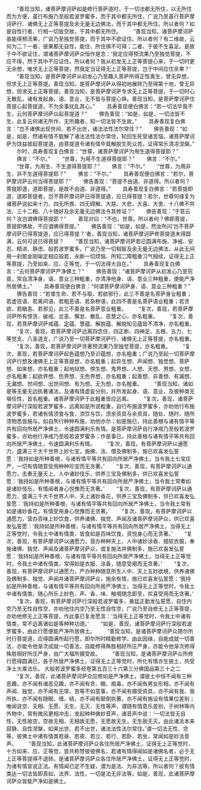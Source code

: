 <!-- { "loadSidebar": true } -->
　　“善现当知，诸菩萨摩诃萨如是修行菩萨道时，于一切法都无所住，以无所住而为方便，虽行布施乃至般若波罗蜜多，而于其中都无所住，广说乃至虽行菩萨摩诃萨行、诸佛无上正等菩提及余无量无边佛法，而于其中都无所住。所以者何？如是自性行者、行相一切皆空故，于其中都无所住。
　　“善现当知，诸菩萨摩诃萨虽能得预流果，广说乃至独觉菩提，而于其中不欲证住。所以者何？有二缘故，云何为二？一者、彼果都无自性，能住、所住俱不可得；二者、于彼不生喜足。是故于中不欲证住，谓诸菩萨摩诃萨众恒作是念：‘我定应得预流果乃至独觉菩提，不应不得，然于其中不应证住。所以者何？我从初发无上正等菩提心来，于一切时更无余想，唯求无上正等菩提，然我定当证得无上正等菩提，岂于中间应住余果？’
　　“善现当知，是菩萨摩诃萨从初发心乃至趣入菩萨所得正性离生，曾无异想，但求无上正等菩提。善现当知，是菩萨摩诃萨从得初地展转乃至得第十地，曾无异想，但求无上正等菩提。善现当知，是菩萨摩诃萨专求无上正等菩提，于一切时心无散乱，诸有发起身、语、意业，无不皆与菩提心俱。善现当知，是菩萨摩诃萨住菩提心起菩提道，不为余事扰乱其心。”
　　具寿善现便白佛言：“若一切法毕竟不生，云何菩萨摩诃萨众起菩提道？”
　　佛告善现：“如是，如是，一切法皆不生，此复云何诸无所作、无所趣者，知一切法皆不生故。”
　　具寿善现复白佛言：“岂不诸佛出现世间、若不出世，诸法法性法尔常住？”
　　佛告善现：“如是，如是，然诸有情不能解了诸法法性法尔常住，轮回生死受诸苦恼。诸菩萨摩诃萨为饶益彼起菩提道，由菩提道令诸有情毕竟解脱生死众苦，证得常乐清凉涅槃。”
　　尔时，具寿善现复白佛言：“世尊，诸菩萨摩诃萨为用生道得菩提耶？”
　　佛言：“不尔。”
　　“世尊，为用不生道得菩提耶？”
　　佛言：“不尔。”
　　“世尊，为用生、不生道得菩提耶？”
　　佛言：“不尔。”
　　“世尊，为用非生、非不生道得菩提耶？”
　　佛言：“不尔。”
　　具寿善现便白佛言：“若尔，菩萨摩诃萨云何当得菩提耶？”
　　佛告善现：“菩提不由道、非道得。所以者何？菩提即道，道即菩提，是故不由道、非道得。”
　　具寿善现复白佛言：“若菩提即道，道即菩提者，岂不菩萨摩诃萨已得菩提道，应已得菩提？若尔，世尊何缘复为诸菩萨说如来十力、四无所畏、四无碍解、大慈、大悲、大喜、大舍、十八佛不共法、三十二相、八十随好及余无量无边佛法令其修证？”
　　佛告善现：“于意云何？汝岂谓佛得菩提耶？”
　　善现对曰：“不也，世尊。所以者何？佛即菩提，菩提即佛故，不应谓佛得菩提。”
　　佛告善现：“如是，如是，然汝所问‘岂不菩萨摩诃萨已得菩提道，应已得菩提？’者，善现当知，诸菩萨摩诃萨修菩提道未得圆满，云何可说已得菩提？
　　“善现当知，诸菩萨摩诃萨若已圆满布施、净戒、安忍、精进、静虑、般若波罗蜜多，广说乃至一切相智及余无量无边佛法，从此无间用一刹那金刚喻定相应般若，永断一切烦恼、所知二障粗重习气相续，证得无上正等菩提，乃至如来、应、正等觉，于一切法得大自在。”
　　具寿善现复白佛言：“云何菩萨摩诃萨严净佛土？”
　　佛告善现：“诸菩萨摩诃萨从初发心乃至究竟，常自清净身、语、意业三种粗重，亦清净他身、语、意业三种粗重，便能严净所居佛土。”
　　具寿善现便白佛言：“何谓菩萨摩诃萨身、语、意业三种粗重？”
　　佛告善现：“若害生命、若不与取、若欲邪行，此三不善是名菩萨身业粗重；若虚诳语、若离间语、若粗恶语、若杂秽语，此四不善是名菩萨语业粗重；若贪欲、若瞋恚、若邪见，此三不善是名菩萨意业粗重。
　　“复次，善现，若菩萨摩诃萨所有悭贪、破戒、忿恚、懈怠、散乱、恶慧之心，亦名粗重。
　　“复次，善现，若菩萨摩诃萨戒蕴、定蕴、慧蕴、解脱蕴、解脱知见蕴皆不清净，亦名粗重。
　　“复次，善现，若菩萨摩诃萨远离四念住、四正断、四神足、五根、五力、七等觉支、八圣道支，广说乃至一切菩萨摩诃萨行、诸佛无上正等菩提，亦名粗重。
　　“复次，善现，若菩萨摩诃萨贪著预流果乃至独觉菩提，亦名粗重。
　　“复次，善现，若菩萨摩诃萨起色蕴想乃至识蕴想，亦名粗重；广说乃至起一切菩萨摩诃萨行想及诸佛无上正等菩提想，亦名粗重；起异生想、声闻想、独觉想、菩萨想、如来想，亦名粗重；起地狱想、傍生想、鬼界想、人想、天想、男想、女想，亦名粗重；起欲界想、色界想、无色界想，亦名粗重；起善想、非善想、有漏想、无漏想、世间想、出世间想、有为想、无为想，亦名粗重。
　　“善现当知，诸如是等无量无边执著诸法，及诸有情虚妄分别，并所发起身、语、意业，及彼种类无堪任性，皆名粗重。诸菩萨摩诃萨于此粗重皆应远离。
　　“复次，善现，诸菩萨摩诃萨行深般若波罗蜜多，远离如是所说粗重，自行布施波罗蜜多，亦劝他行布施波罗蜜多，若诸有情须食与食，须饮与饮，须余资具与余资具，随处、随时、随所须物悉皆施与，如自所行种种布施，劝他亦尔；如是施已，持此善根与诸有情平等共有回向所居严净佛土，令速圆满利乐有情。是菩萨摩诃萨自行净戒乃至般若波罗蜜多，亦劝他行净戒乃至般若波罗蜜多；作是事已，持此善根与诸有情平等共有回向所居严净佛土，令速圆满利乐有情。
　　“复次，善现，有菩萨摩诃萨以通愿力，盛满三千大千世界上妙七宝，施佛、法、僧及佛制多，施已欢喜发弘誓愿：‘我持如是所种善根，与诸有情平等共有回向所居严净佛土，当令我土七宝庄严，一切有情随意受用种种珍宝而无贪著。’
　　“复次，善现，有菩萨摩诃萨以通愿力，击奏无量天上、人中诸妙伎乐，供养三宝及佛制多，供已欢喜发弘誓愿：‘我持如是所种善根，与诸有情平等共有回向所居严净佛土，当令我土常奏如是诸妙伎乐，有情闻者身心悦豫而无贪著。’
　　“复次，善现，有菩萨摩诃萨以通愿力，盛满三千大千世界人中、天上诸妙香花，供养三宝及佛制多，供已欢喜发弘誓愿：‘我持如是所种善根，与诸有情平等共有回向所居严净佛土，当令我土常有如是诸妙香花，有情受用身心悦豫而无贪著。’
　　“复次，善现，有菩萨摩诃萨以通愿力，营办百味上妙饮食，供养诸佛、独觉、声闻及诸菩萨摩诃萨众，供已欢喜发弘誓愿：‘我持如是所种善根，与诸有情平等共有回向所居严净佛土，当得无上正等觉时，令我土中诸有情类，皆食如是百味饮食，资悦身心而无贪著。’
　　“复次，善现，有菩萨摩诃萨以通愿力，营办种种天上、人中诸妙涂香、细软衣服，奉施诸佛、独觉、声闻及诸菩萨摩诃萨众，或复施法并佛制多，施已欢喜发弘誓愿：‘我持如是所种善根，与诸有情平等共有回向所居严净佛土，当得无上正等觉时，令我土中诸有情类，常得如是衣服、涂香，随意受用而无贪著。’
　　“复次，善现，有菩萨摩诃萨以通愿力，严办种种随意所生人中、天上五妙欲境，供养诸佛及佛制多、独觉、声闻并诸菩萨摩诃萨众，施余有情，施已欢喜发弘誓愿：‘我持如是所种善根，与诸有情平等共有回向所居严净佛土，当得无上正等觉时，令我土中诸有情类，随心所乐上妙色、声、香、味、触境随念即至，欢喜受用而无贪著。’
　　“复次，善现，有菩萨摩诃萨行深般若波罗蜜多，勇猛正勤发弘誓愿，自住内空乃至无性自性空，亦劝他住内空乃至无性自性空，广说乃至自修无上正等菩提，亦劝他修无上正等菩提，作此事已复发愿言：‘当得无上正等觉时，令我土中诸有情类，常不远离诸如是等种种功德。’
　　“如是，善现，诸菩萨摩诃萨行深般若波罗蜜多，由此行愿便能严净所居佛土。
　　“善现当知，是诸菩萨摩诃萨众随尔所时行菩提道，应得圆满所起行愿，即尔所时精勤修学。由此因缘，自能成就一切善法，亦能令他渐次成就一切善法，自能修得殊胜相好所庄严身，亦能令他渐次修得殊胜相好所庄严身，由广大福所摄受故。
　　“善现当知，是诸菩萨摩诃萨众所修行愿得圆满已，各于所居严净佛土，证得无上正等觉时，所化有情亦生彼土，共受净土大乘法乐。
大般若波罗蜜多经卷第五百三十六第三分佛国品第三十之二
　　“复次，善现，此诸菩萨摩诃萨众应修如是严净佛土，谓彼土中恒不闻有三种恶趣，亦不闻有诸恶见趣，亦不闻有贪、瞋、痴毒，亦不闻有男女形相，亦不闻有声闻、独觉，亦不闻有无常、苦等不如意事，亦不闻有摄受资具，亦不闻有我、我所执，亦不闻有随眠、缠、结，亦不闻有颠倒执著，亦不闻有施设有情果位差别；唯闻说空、无相、无愿、无生、无灭、无性等声，谓随有情意乐差别，于树林等内外物中，常有微风更相冲击，发起种种微妙音声，诸音声中说：‘一切法皆无自性，无性故空，空故无相，无相故无愿，无愿故无生，无生故无灭。由此诸法本来寂静、自性涅槃，如来出世、若不出世，诸法法性法尔常住。’谓一切法无性、空等，彼佛土中诸有情类若昼、若夜、若立、若行、若卧、若坐，常闻如是妙法音声。
　　“善现当知，此诸菩萨摩诃萨众各住所居严净佛土，证得无上正等觉时，十方如来、应、正等觉，皆共称赞彼彼佛名，若诸有情得闻如是诸佛名者，必于无上正等菩提得不退转。是诸菩萨摩诃萨众各住所居严净佛土，证得无上正等觉时，为诸有情宣说正法。有情闻已定不生疑，谓为是法、为非法等。所以者何？彼有情类达一切法皆即真如、法界、法性，一切是法无非法等。如是，善现，此诸菩萨摩诃萨众皆能严净如是佛土。
